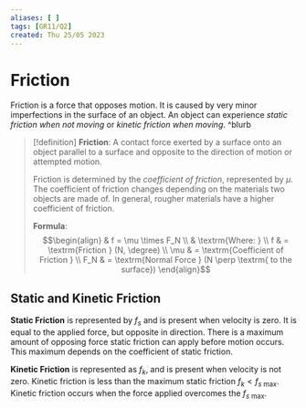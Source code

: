 ```yaml
---
aliases: [ ]
tags: [GR11/Q2]
created: Thu 25/05 2023
---
```

# Friction
Friction is a force that opposes motion. It is caused by very minor imperfections in the surface of an object. An object can experience *static friction when not moving* or *kinetic friction when moving*.   ^blurb
> [!definition]
> **Friction**: A contact force exerted by a surface onto an object parallel to a surface and opposite to the direction of motion or attempted motion. 
> 
> Friction is determined by the *coefficient of friction*, represented by $\mu$. The coefficient of friction changes depending on the materials two objects are made of. In general, rougher materials have a higher coefficient of friction. 
> 
>**Formula**: 
>$$\begin{align}
& f = \mu \times F_N \\
& \textrm{Where: } \\
f & =  \textrm{Friction } (N, \degree) \\
\mu & =  \textrm{Coefficient of Friction } \\  
F_N & =  \textrm{Normal Force } (N \perp \textrm{ to the surface}) 
\end{align}$$
>  

## Static and Kinetic Friction
**Static Friction** is represented by $f_s$ and is present when velocity is zero. It is equal to the applied force, but opposite in direction. There is a maximum amount of opposing force static friction can apply before motion occurs. This maximum depends on the coefficient of static friction. 

**Kinetic Friction** is represented as $f_k$, and is present when velocity is not zero. Kinetic friction is less than the maximum static friction $f_k < f_{s\textrm{ max}}$. Kinetic friction occurs when the force applied overcomes the $f_{s\textrm{ max}}$. 